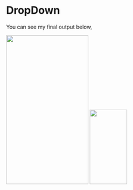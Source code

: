 # DropDown

You can see my final output below,

<img src="https://user-images.githubusercontent.com/55725137/157821080-89093638-993a-41fb-a029-b7af2dc32fd3.jpeg" width="220" height="400">  <img src="https://user-images.githubusercontent.com/55725137/157821108-16ec0c2f-aac5-49b9-96b8-2506a640431b.jpeg" width="100" height="200">
